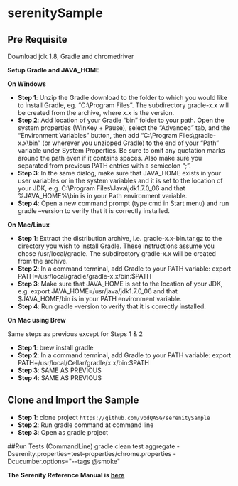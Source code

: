 # serenitySample

## Pre Requisite
 Download jdk 1.8, Gradle and chromedriver

 **Setup Gradle and JAVA_HOME**
 
 **On Windows**

 * **Step 1**: Unzip the Gradle download to the folder to which you would like to install Gradle, eg. “C:\Program Files”. The subdirectory gradle-x.x will be created from the archive, where x.x is the version.
 * **Step 2**: Add location of your Gradle “bin” folder to your path. Open the system properties (WinKey + Pause), select the “Advanced” tab, and the “Environment Variables” button, then add “C:\Program Files\gradle-x.x\bin” (or wherever you unzipped Gradle) to the end of your “Path” variable under System Properties. Be sure to omit any quotation marks around the path even if it contains spaces. Also make sure you separated from previous PATH entries with a semicolon “;”.
 * **Step 3**: In the same dialog, make sure that JAVA_HOME exists in your user variables or in the system variables and it is set to the location of your JDK, e.g. C:\Program Files\Java\jdk1.7.0_06 and that %JAVA_HOME%\bin is in your Path environment variable.
 * **Step 4**: Open a new command prompt (type cmd in Start menu) and run gradle –version to verify that it is correctly installed.

**On Mac/Linux**

 * **Step 1**: Extract the distribution archive, i.e. gradle-x.x-bin.tar.gz to the directory you wish to install Gradle. These instructions assume you chose /usr/local/gradle. The subdirectory gradle-x.x will be created from the archive.
 * **Step 2**: In a command terminal, add Gradle to your PATH variable: export PATH=/usr/local/gradle/gradle-x.x/bin:$PATH
 * **Step 3**: Make sure that JAVA_HOME is set to the location of your JDK, e.g. export JAVA_HOME=/usr/java/jdk1.7.0_06 and that $JAVA_HOME/bin is in your PATH environment variable.
 * **Step 4**: Run gradle –version to verify that it is correctly installed.
 
**On Mac using Brew**

  Same steps as previous except for Steps 1 & 2
* **Step 1**: brew install gradle
* **Step 2**: In a command terminal, add Gradle to your PATH variable: export PATH=/usr/local/Cellar/gradle/x.x/bin:$PATH
* **Step 3**: SAME AS PREVIOUS
* **Step 4**: SAME AS PREVIOUS

## Clone and Import the Sample
* **Step 1**: clone project `https://github.com/vodQASG/serenitySample`
* **Step 2**: Run gradle command at command line
* **Step 3**: Open as gradle project

##Run Tests (CommandLine)
gradle clean test aggregate -Dserenity.properties=test-properties/chrome.properties -Dcucumber.options="--tags @smoke"

**The Serenity Reference Manual is [here](http://thucydides.info/docs/serenity-staging/#_serenity_with_cucumber)**

